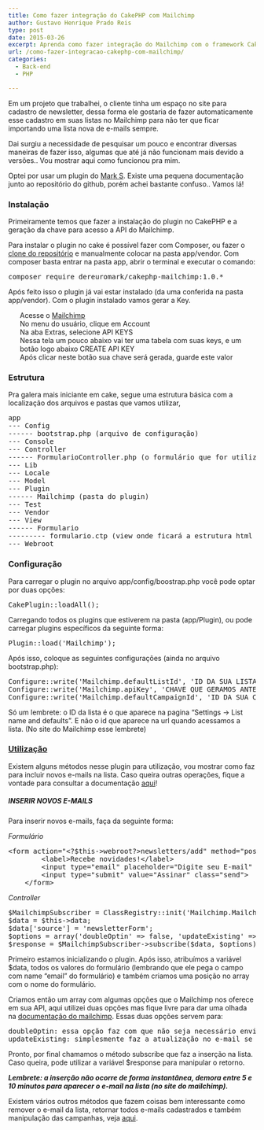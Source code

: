 ```yaml
---
title: Como fazer integração do CakePHP com Mailchimp
author: Gustavo Henrique Prado Reis
type: post
date: 2015-03-26
excerpt: Aprenda como fazer integração do Mailchimp com o framework CakePHP
url: /como-fazer-integracao-cakephp-com-mailchimp/
categories:
  - Back-end
  - PHP

---
```

Em um projeto que trabalhei, o cliente tinha um espaço no site para cadastro de newsletter, dessa forma ele gostaria de fazer automaticamente esse cadastro em suas listas no Mailchimp para não ter que ficar importando uma lista nova de e-mails sempre.

Dai surgiu a necessidade de pesquisar um pouco e encontrar diversas maneiras de fazer isso, algumas que até já não funcionam mais devido a versões.. Vou mostrar aqui como funcionou pra mim.

Optei por usar um plugin do <a href="https://github.com/dereuromark" rel="noreferrer">Mark S</a>. Existe uma pequena documentação junto ao repositório do github, porém achei bastante confuso.. Vamos lá!

### Instalação

Primeiramente temos que fazer a instalação do plugin no CakePHP e a geração da chave para acesso a API do Mailchimp.

Para instalar o plugin no cake é possível fazer com Composer, ou fazer o <a href="https://github.com/dereuromark/cakephp-mailchimp" rel="noreferrer">clone do repositório</a> e manualmente colocar na pasta app/vendor. Com composer basta entrar na pasta app, abrir o terminal e executar o comando:

<pre class="lang-html">composer require dereuromark/cakephp-mailchimp:1.0.*</pre>

Após feito isso o plugin já vai estar instalado (da uma conferida na pasta app/vendor). Com o plugin instalado vamos gerar a Key.

<ul class="task-list">
  <li>
    Acesse o <a href="http://mailchimp.com/" rel="noreferrer">Mailchimp</a>
  </li>
  <li>
    No menu do usuário, clique em Account
  </li>
  <li>
    Na aba Extras, selecione API KEYS
  </li>
  <li>
    Nessa tela um pouco abaixo vai ter uma tabela com suas keys, e um botão logo abaixo CREATE API KEY
  </li>
  <li>
    Após clicar neste botão sua chave será gerada, guarde este valor
  </li>
</ul>

### <a class="anchor" href="https://gist.github.com/gustavopradoreis/d0e003c8d72b76c396de#estrutura" rel="noreferrer" name="user-content-estrutura"></a>Estrutura

Pra galera mais iniciante em cake, segue uma estrutura básica com a localização dos arquivos e pastas que vamos utilizar,

<pre class="lang-html">app
--- Config
------ bootstrap.php (arquivo de configuração)
--- Console
--- Controller
------ FormularioController.php (o formulário que for utilizar)
--- Lib
--- Locale
--- Model
--- Plugin
------ Mailchimp (pasta do plugin)
--- Test
--- Vendor
--- View
------ Formulario
--------- formulario.ctp (view onde ficará a estrutura html de seu formulário)
--- Webroot
</pre>

### <a class="anchor" href="https://gist.github.com/gustavopradoreis/d0e003c8d72b76c396de#configura%C3%A7%C3%A3o" rel="noreferrer" name="user-content-configura%C3%A7%C3%A3o"></a>Configuração

Para carregar o plugin no arquivo app/config/boostrap.php você pode optar por duas opções:

<pre class="lang-html">CakePlugin::loadAll();
</pre>

Carregando todos os plugins que estiverem na pasta (app/Plugin), ou pode carregar plugins específicos da seguinte forma:

<pre class="lang-html">Plugin::load('Mailchimp');
</pre>

Após isso, coloque as seguintes configurações (ainda no arquivo bootstrap.php):

<pre class="lang-html">Configure::write('Mailchimp.defaultListId', 'ID DA SUA LISTA');
Configure::write('Mailchimp.apiKey', 'CHAVE QUE GERAMOS ANTERIORMENTE');
Configure::write('Mailchimp.defaultCampaignId', 'ID DA SUA CAMPANHA');
</pre>

Só um lembrete: o ID da lista é o que aparece na pagina &#8220;Settings -> List name and defaults&#8221;. E não o id que aparece na url quando acessamos a lista. (No site do Mailchimp esse lembrete)

### <a class="anchor" href="https://gist.github.com/gustavopradoreis/d0e003c8d72b76c396de#utiliza%C3%A7%C3%A3o" rel="noreferrer" name="user-content-utiliza%C3%A7%C3%A3o">Utilização</a>

Existem alguns métodos nesse plugin para utilização, vou mostrar como faz para incluir novos e-mails na lista. Caso queira outras operações, fique a vontade para consultar a documentação <a href="https://github.com/dereuromark/cakephp-mailchimp/blob/master/docs/Mailchimp.md" rel="noreferrer">aqui</a>!

##### <a class="anchor" href="https://gist.github.com/gustavopradoreis/d0e003c8d72b76c396de#inserir-novos-e-mails" rel="noreferrer" name="user-content-inserir-novos-e-mails"></a>INSERIR NOVOS E-MAILS

Para inserir novos e-mails, faça da seguinte forma:

_Formulário_

<pre class="lang-html">&lt;form action="&lt;?$this-&gt;webroot?&gt;newsletters/add" method="post" id="newsletterForm"&gt;
        &lt;label&gt;Recebe novidades!&lt;/label&gt;
        &lt;input type="email" placeholder="Digite seu E-mail" name="data[email]" class="email"&gt;
        &lt;input type="submit" value="Assinar" class="send"&gt;
    &lt;/form&gt;
</pre>

_Controller_

<pre class="lang-html">$MailchimpSubscriber = ClassRegistry::init('Mailchimp.MailchimpSubscriber');
$data = $this-&gt;data;
$data['source'] = 'newsletterForm';
$options = array('doubleOptin' =&gt; false, 'updateExisting' =&gt; false);
$response = $MailchimpSubscriber-&gt;subscribe($data, $options);
</pre>

Primeiro estamos inicializando o plugin. Após isso, atribuímos a variável $data, todos os valores do formulário (lembrando que ele pega o campo com name &#8220;email&#8221; do formulário) e também criamos uma posição no array com o nome do formulário.

Criamos então um array com algumas opções que o Mailchimp nos oferece em sua API, aqui utilizei duas opções mas fique livre para dar uma olhada na <a href="https://apidocs.mailchimp.com/api/1.3/listsubscribe.func.php" rel="noreferrer">documentação do mailchimp</a>. Essas duas opções servem para:

<pre class="lang-html">doubleOptin: essa opção faz com que não seja necessário enviar um e-mail solicitando o usuário a confirmar sua inscrição na lista. Por padrão é TRUE
updateExisting: simplesmente faz a atualização no e-mail se existir ao invés de inserir e-mails repetidos.
</pre>

Pronto, por final chamamos o método subscribe que faz a inserção na lista. Caso queira, pode utilizar a variável $response para manipular o retorno.
  
**_Lembrete: a inserção não ocorre de forma instantânea, demora entre 5 e 10 minutos para aparecer o e-mail na lista (no site do mailchimp)._**

Existem vários outros métodos que fazem coisas bem interessante como remover o e-mail da lista, retornar todos e-mails cadastrados e também manipulação das campanhas, veja <a href="https://github.com/dereuromark/cakephp-mailchimp/blob/master/docs/Mailchimp.md" rel="noreferrer">aqui</a>.